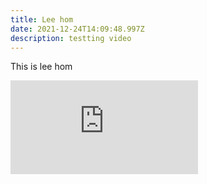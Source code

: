 ```yaml
---
title: Lee hom
date: 2021-12-24T14:09:48.997Z
description: testting video
---
```

This is lee hom



<iframe style="margin: 0 auto;width: auto;height: auto;" width="250" height="250" src="https://www.youtube.com/embed/HTpOowZnBLg" title="YouTube video player" frameborder="0" allow="accelerometer; autoplay; clipboard-write; encrypted-media; gyroscope; picture-in-picture" allowfullscreen></iframe>
